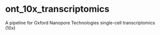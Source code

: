 # ont_10x_transcriptomics
A pipeline for Oxford Nanopore Technologies single-cell transcriptomics (10x)
